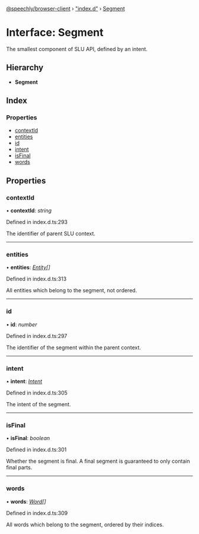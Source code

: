 [@speechly/browser-client](../README.md) › ["index.d"](../modules/_index_d_.md) › [Segment](_index_d_.segment.md)

# Interface: Segment

The smallest component of SLU API, defined by an intent.

## Hierarchy

* **Segment**

## Index

### Properties

* [contextId](_index_d_.segment.md#contextid)
* [entities](_index_d_.segment.md#entities)
* [id](_index_d_.segment.md#id)
* [intent](_index_d_.segment.md#intent)
* [isFinal](_index_d_.segment.md#isfinal)
* [words](_index_d_.segment.md#words)

## Properties

###  contextId

• **contextId**: *string*

Defined in index.d.ts:293

The identifier of parent SLU context.

___

###  entities

• **entities**: *[Entity](_index_d_.entity.md)[]*

Defined in index.d.ts:313

All entities which belong to the segment, not ordered.

___

###  id

• **id**: *number*

Defined in index.d.ts:297

The identifier of the segment within the parent context.

___

###  intent

• **intent**: *[Intent](_index_d_.intent.md)*

Defined in index.d.ts:305

The intent of the segment.

___

###  isFinal

• **isFinal**: *boolean*

Defined in index.d.ts:301

Whether the segment is final. A final segment is guaranteed to only contain final parts.

___

###  words

• **words**: *[Word](_index_d_.word.md)[]*

Defined in index.d.ts:309

All words which belong to the segment, ordered by their indices.
